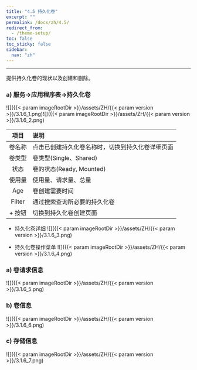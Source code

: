 ```yaml
---
title: "4.5 持久化卷"
excerpt: ""
permalink: /docs/zh/4.5/
redirect_from:
  - /theme-setup/
toc: false
toc_sticky: false
sidebar:
  nav: "zh"
---
```


---
提供持久化卷的现状以及创建和删除。

### a\) 服务→应用程序表→持久化卷
![]({{< param imageRootDir >}}/assets/ZH/{{< param version >}}/3.1.6_1.png)![]({{< param imageRootDir >}}/assets/ZH/{{< param version >}}/3.1.6_2.png)

| **项目** | **说明** |
| :---: | :--- |
| 卷名称 | 点击已创建持久化卷名称时，切换到持久化卷详细页面 |
| 卷类型 | 卷类型(Single、Shared) |
| 状态 | 卷的状态(Ready, Mounted) |
| 使用量 | 使用量、请求量、总量 |
| Age | 卷创建需要时间 |
| Filter | 通过搜索查询所必要的持久化卷 |
| + 按钮 | 切换到持久化卷创建页面 |

* 持久化卷详细
![]({{< param imageRootDir >}}/assets/ZH/{{< param version >}}/3.1.6_3.png)

* 持久化卷操作菜单
![]({{< param imageRootDir >}}/assets/ZH/{{< param version >}}/3.1.6_4.png)

### a\) 卷请求信息
![]({{< param imageRootDir >}}/assets/ZH/{{< param version >}}/3.1.6_5.png)

### b\) 卷信息
![]({{< param imageRootDir >}}/assets/ZH/{{< param version >}}/3.1.6_6.png)

### c\) 存储信息
![]({{< param imageRootDir >}}/assets/ZH/{{< param version >}}/3.1.6_7.png)
